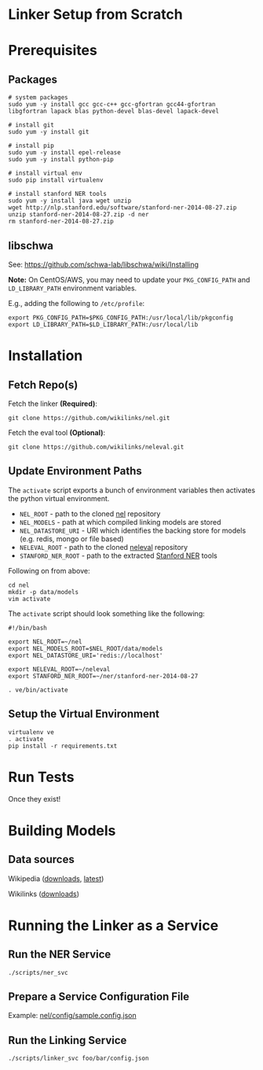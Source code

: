 Linker Setup from Scratch
===================

# Prerequisites

## Packages

```
# system packages
sudo yum -y install gcc gcc-c++ gcc-gfortran gcc44-gfortran libgfortran lapack blas python-devel blas-devel lapack-devel

# install git
sudo yum -y install git

# install pip
sudo yum -y install epel-release
sudo yum -y install python-pip

# install virtual env
sudo pip install virtualenv

# install stanford NER tools
sudo yum -y install java wget unzip
wget http://nlp.stanford.edu/software/stanford-ner-2014-08-27.zip
unzip stanford-ner-2014-08-27.zip -d ner
rm stanford-ner-2014-08-27.zip
```

## libschwa

See: https://github.com/schwa-lab/libschwa/wiki/Installing

**Note:** On CentOS/AWS, you may need to update your `PKG_CONFIG_PATH` and `LD_LIBRARY_PATH` environment variables.

E.g., adding the following to `/etc/profile`:
```
export PKG_CONFIG_PATH=$PKG_CONFIG_PATH:/usr/local/lib/pkgconfig
export LD_LIBRARY_PATH=$LD_LIBRARY_PATH:/usr/local/lib
```

# Installation

## Fetch Repo(s)

Fetch the linker **(Required)**:
```
git clone https://github.com/wikilinks/nel.git
```

Fetch the eval tool **(Optional)**:
```
git clone https://github.com/wikilinks/neleval.git
```

## Update Environment Paths

The `activate` script exports a bunch of environment variables then activates the python virtual environment.

* `NEL_ROOT` - path to the cloned [nel](https://github.com/wikilinks/nel) repository
* `NEL_MODELS` - path at which compiled linking models are stored
* `NEL_DATASTORE_URI` - URI which identifies the backing store for models (e.g. redis, mongo or file based)
* `NELEVAL_ROOT` - path to the cloned [neleval](https://github.com/wikilinks/neleval/) repository
* `STANFORD_NER_ROOT` - path to the extracted [Stanford NER](http://nlp.stanford.edu/software/CRF-NER.shtml) tools

Following on from above:
```
cd nel
mkdir -p data/models
vim activate
```

The `activate` script should look something like the following:
```
#!/bin/bash

export NEL_ROOT=~/nel
export NEL_MODELS_ROOT=$NEL_ROOT/data/models
export NEL_DATASTORE_URI='redis://localhost'

export NELEVAL_ROOT=~/neleval
export STANFORD_NER_ROOT=~/ner/stanford-ner-2014-08-27

. ve/bin/activate
```

## Setup the Virtual Environment

```
virtualenv ve
. activate
pip install -r requirements.txt
```

# Run Tests

Once they exist!

# Building Models

## Data sources

Wikipedia ([downloads](http://dumps.wikimedia.org/enwiki/), [latest](http://dumps.wikimedia.org/enwiki/latest/enwiki-latest-pages-articles.xml.bz2))

Wikilinks ([downloads](http://www.iesl.cs.umass.edu/data/wiki-links#TOC-Dataset-with-Context))

# Running the Linker as a Service

## Run the NER Service
```
./scripts/ner_svc
```

## Prepare a Service Configuration File

Example: [nel/config/sample.config.json](https://github.com/wikilinks/nel/blob/master/config/sample.config.json)

## Run the Linking Service
```
./scripts/linker_svc foo/bar/config.json
```
